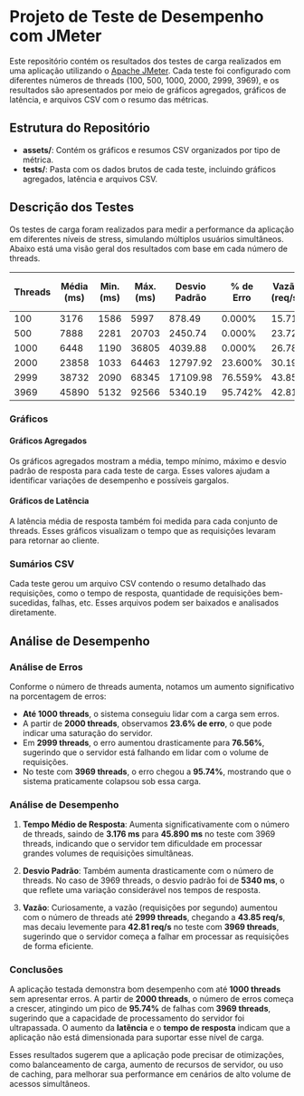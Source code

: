 # Projeto de Teste de Desempenho com JMeter

Este repositório contém os resultados dos testes de carga realizados em uma aplicação utilizando o [Apache JMeter](https://jmeter.apache.org/). Cada teste foi configurado com diferentes números de threads (100, 500, 1000, 2000, 2999, 3969), e os resultados são apresentados por meio de gráficos agregados, gráficos de latência, e arquivos CSV com o resumo das métricas.

## Estrutura do Repositório

- **assets/**: Contém os gráficos e resumos CSV organizados por tipo de métrica.
- **tests/**: Pasta com os dados brutos de cada teste, incluindo gráficos agregados, latência e arquivos CSV.

## Descrição dos Testes

Os testes de carga foram realizados para medir a performance da aplicação em diferentes níveis de stress, simulando múltiplos usuários simultâneos. Abaixo está uma visão geral dos resultados com base em cada número de threads.

| Threads  | Média (ms) | Min. (ms) | Máx. (ms) | Desvio Padrão | % de Erro | Vazão (req/s) | KB/s  | Sent KB/sec | Média de Bytes |
|----------|------------|-----------|-----------|---------------|-----------|---------------|-------|-------------|----------------|
| 100      | 3176       | 1586      | 5997      | 878.49        | 0.000%    | 15.71         | 107.72| 4.05        | 7021.9         |
| 500      | 7888       | 2281      | 20703     | 2450.74       | 0.000%    | 23.72         | 162.67| 6.12        | 7021.9         |
| 1000     | 6448       | 1190      | 36805     | 4039.88       | 0.000%    | 26.78         | 183.67| 6.91        | 7021.9         |
| 2000     | 23858      | 1033      | 64463     | 12797.92      | 23.600%   | 30.19         | 183.32| 6.86        | 6219.0         |
| 2999     | 38732      | 2090      | 68345     | 17109.98      | 76.559%   | 43.85         | 187.33| 6.68        | 4374.3         |
| 3969     | 45890      | 5132      | 92566     | 5340.19       | 95.742%   | 42.81         | 151.96| 4.90        | 3635.1         |

### Gráficos

#### Gráficos Agregados

Os gráficos agregados mostram a média, tempo mínimo, máximo e desvio padrão de resposta para cada teste de carga. Esses valores ajudam a identificar variações de desempenho e possíveis gargalos. 

#### Gráficos de Latência

A latência média de resposta também foi medida para cada conjunto de threads. Esses gráficos visualizam o tempo que as requisições levaram para retornar ao cliente.

### Sumários CSV

Cada teste gerou um arquivo CSV contendo o resumo detalhado das requisições, como o tempo de resposta, quantidade de requisições bem-sucedidas, falhas, etc. Esses arquivos podem ser baixados e analisados diretamente.

## Análise de Desempenho

### Análise de Erros

Conforme o número de threads aumenta, notamos um aumento significativo na porcentagem de erros:

- **Até 1000 threads**, o sistema conseguiu lidar com a carga sem erros.
- A partir de **2000 threads**, observamos **23.6% de erro**, o que pode indicar uma saturação do servidor.
- Em **2999 threads**, o erro aumentou drasticamente para **76.56%**, sugerindo que o servidor está falhando em lidar com o volume de requisições.
- No teste com **3969 threads**, o erro chegou a **95.74%**, mostrando que o sistema praticamente colapsou sob essa carga.

### Análise de Desempenho

1. **Tempo Médio de Resposta**: Aumenta significativamente com o número de threads, saindo de **3.176 ms** para **45.890 ms** no teste com 3969 threads, indicando que o servidor tem dificuldade em processar grandes volumes de requisições simultâneas.

2. **Desvio Padrão**: Também aumenta drasticamente com o número de threads. No caso de 3969 threads, o desvio padrão foi de **5340 ms**, o que reflete uma variação considerável nos tempos de resposta.

3. **Vazão**: Curiosamente, a vazão (requisições por segundo) aumentou com o número de threads até **2999 threads**, chegando a **43.85 req/s**, mas decaiu levemente para **42.81 req/s** no teste com **3969 threads**, sugerindo que o servidor começa a falhar em processar as requisições de forma eficiente.

### Conclusões

A aplicação testada demonstra bom desempenho com até **1000 threads** sem apresentar erros. A partir de **2000 threads**, o número de erros começa a crescer, atingindo um pico de **95.74%** de falhas com **3969 threads**, sugerindo que a capacidade de processamento do servidor foi ultrapassada. O aumento da **latência** e o **tempo de resposta** indicam que a aplicação não está dimensionada para suportar esse nível de carga.

Esses resultados sugerem que a aplicação pode precisar de otimizações, como balanceamento de carga, aumento de recursos de servidor, ou uso de caching, para melhorar sua performance em cenários de alto volume de acessos simultâneos.
